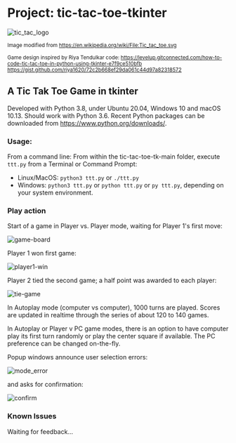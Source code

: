 # Project: tic-tac-toe-tkinter

![tic_tac_logo](images/Tic_tac_toe.png)

<sub>Image modified from https://en.wikipedia.org/wiki/File:Tic_tac_toe.svg</sub>

<sub>Game design inspired by Riya Tendulkar code:
https://levelup.gitconnected.com/how-to-code-tic-tac-toe-in-python-using-tkinter-e7f9ce510bfb
https://gist.github.com/riya1620/72c2b668ef29da061c44d97a82318572
</sub>

## A Tic Tak Toe Game in tkinter

Developed with Python 3.8, under Ubuntu 20.04, Windows 10 and macOS 10.13. Should work with Python 3.6.
Recent Python packages can be downloaded from https://www.python.org/downloads/.

### Usage: 
From a command line:
From within the tic-tac-toe-tk-main folder, execute `ttt.py` from a Terminal or Command Prompt:
- Linux/MacOS: `python3 ttt.py` or `./ttt.py`
- Windows: `python3 ttt.py` or `python ttt.py` or `py ttt.py`, depending on your system environment.

### Play action
Start of a game in Player vs. Player mode, waiting for Player 1's first move:

![game-board](images/game_window.png)

Player 1 won first game:

![player1-win](images/player_v_player.png)

Player 2 tied the second game; a half point was awarded to each player:

![tie-game](images/tie_game.png)

In Autoplay mode (computer vs computer), 1000 turns are played. Scores are updated in realtime through the series of about 120 to 140 games.

In Autoplay or Player v PC game modes, there is an option to have computer play its first turn randomly or play the center square if available. The PC preference can be changed on-the-fly.

Popup windows announce user selection errors:

![mode_error](images/autoplay_mode_err.png)

and asks for confirmation:

![confirm](images/confirm_quit.png)

### Known Issues
Waiting for feedback...